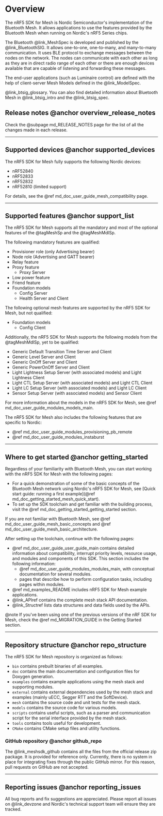 # Overview

The nRF5 SDK for Mesh is Nordic Semiconductor's implementation of the Bluetooth Mesh. It allows
applications to use the features provided by the Bluetooth Mesh when running on Nordic's
nRF5 Series chips.

The Bluetooth @link_MeshSpec is developed and published by the
@link_BluetoothSIG. It allows one-to-one, one-to-many, and many-to-many
communication. It uses BLE protocol to exchange messages between the nodes on the network.
The nodes can communicate with each other as long as they are in direct
radio range of each other or there are enough devices available that are
capable of listening and forwarding these messages.

The end-user applications (such as Luminaire control) are defined with the help
of client-server Mesh Models defined in the @link_ModelSpec.

@link_btsig_glossary.
You can also find detailed information about Bluetooth Mesh in @link_btsig_intro and the @link_btsig_spec.

## Release notes @anchor overview_release_notes
Check the @subpage md_RELEASE_NOTES page for the list of all the changes made in each release.

---

## Supported devices @anchor supported_devices

The nRF5 SDK for Mesh fully supports the following Nordic devices:
- nRF52840
- nRF52833
- nRF52832
- nRF52810 (limited support)

For details, see the @ref md_doc_user_guide_mesh_compatibility page.

---

## Supported features @anchor support_list

The nRF5 SDK for Mesh supports all the mandatory and most of the optional features of the
@tagMeshSp and the @tagMeshMdlSp.

The following mandatory features are qualified:
- Provisioner role (only Advertising bearer)
- Node role (Advertising and GATT bearer)
- Relay feature
- Proxy feature 
    - Proxy Server
- Low power feature
- Friend feature
- Foundation models
    - Config Server
    - Health Server and Client

The following optional mesh features are supported by the nRF5 SDK for Mesh, but not qualified:
- Foundation models
    - Config Client

Additionally, the nRF5 SDK for Mesh supports the following models from the @tagMeshMdlSp,
yet to be qualified:
- Generic Default Transition Time Server and Client
- Generic Level Server and Client
- Generic OnOff Server and Client
- Generic PowerOnOff Server and Client
- Light Lightness Setup Server (with associated models) and Light Lightness Client
- Light CTL Setup Server (with associated models) and Light CTL Client
- Light LC Setup Server (with associated models) and Light LC Client
- Sensor Setup Server (with associated models) and Sensor Client

For more information about the models in the nRF5 SDK for Mesh, see @ref
md_doc_user_guide_modules_models_main.

The nRF5 SDK for Mesh also includes the following features that are specific to Nordic:
- @ref md_doc_user_guide_modules_provisioning_pb_remote
- @ref md_doc_user_guide_modules_instaburst


---
## Where to get started @anchor getting_started

Regardless of your familiarity with Bluetooth Mesh, you can start working with the nRF5 SDK for Mesh
with the following pages:
- For a quick demonstration of some of the basic concepts of the Bluetooth Mesh
network using Nordic's nRF5 SDK for Mesh, see [Quick start guide: running a first example](@ref md_doc_getting_started_mesh_quick_start).
- To set up the SDK toolchain and get familiar with the building process, visit the @ref md_doc_getting_started_getting_started section.

If you are not familiar with Bluetooth Mesh, see @ref md_doc_user_guide_mesh_basic_concepts and @ref md_doc_user_guide_mesh_basic_architecture.

After setting up the toolchain, continue with the following pages:
- @ref md_doc_user_guide_user_guide_main contains detailed information about compatibility,
  interrupt priority levels, resource usage, and modules and components of this SDK.
  This section includes the following information:
    - @ref md_doc_user_guide_modules_modules_main, with conceptual documentation for several modules.
    - pages that describe how to perform configuration tasks, including pages within modules.
- @ref md_examples_README includes nRF5 SDK for Mesh example applications.
- @link_APIref contains the complete mesh stack API documentation.
- @link_Structref lists data structures and data fields used by the APIs.

@note
If you've been using one of the previous versions of the nRF SDK for Mesh,
check the @ref md_MIGRATION_GUIDE in the Getting Started section.


---
## Repository structure @anchor repo_structure

The nRF5 SDK for Mesh repository is organized as follows:
  - `bin` contains prebuilt binaries of all examples.
  - `doc` contains the main documentation and configuration files for Doxygen generation.
  - `examples` contains example applications using the mesh stack and supporting modules.
  - `external` contains external dependencies used by the mesh stack and examples (mainly uECC,
  Segger RTT and the SoftDevice).
  - `mesh` contains the source code and unit tests for the mesh stack.
  - `models` contains the source code for various models.
  - `scripts` contains useful scripts, such as a parser and communication script for the serial
  interface provided by the mesh stack.
  - `tools` contains tools useful for development.
  - `CMake` contains CMake setup files and utility functions.
  
### GitHub repository @anchor github_repo

The @link_meshsdk_github contains all the files from the official release zip package.
It is provided for reference only.
Currently, there is no system in place for integrating fixes through the public GitHub mirror.
For this reason, pull requests on GitHub are not accepted.

---
## Reporting issues @anchor reporting_issues

All bug reports and fix suggestions are appreciated. Please report all issues on 
@link_devzone and Nordic's technical support team will ensure they are tracked.